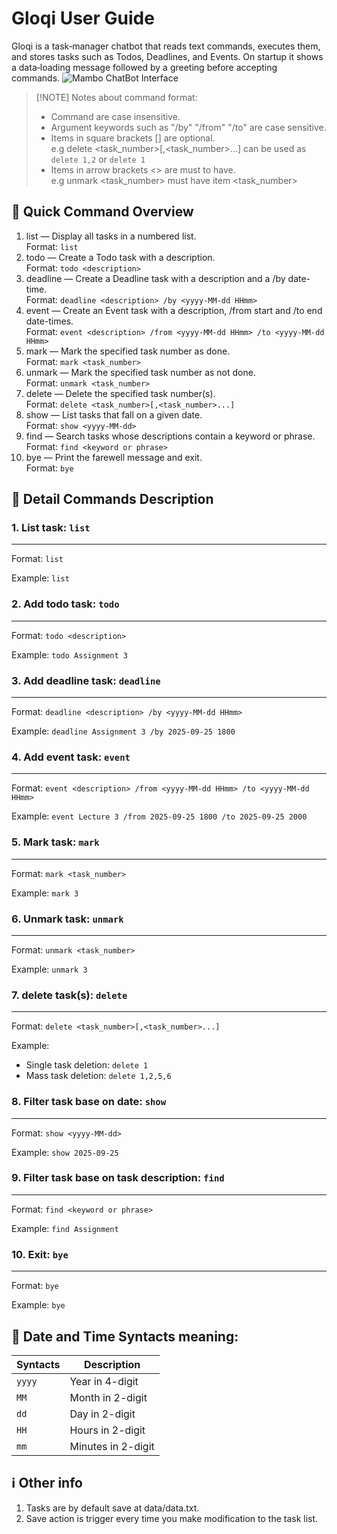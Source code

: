# Gloqi User Guide

Gloqi is a task‑manager chatbot that reads text commands, executes them, and stores tasks such as Todos, Deadlines, and Events.
On startup it shows a data‑loading message followed by a greeting before accepting commands.
![Mambo ChatBot Interface](https://guogangquan.github.io/ip/Ui.png)

> [!NOTE] Notes about command format:
> * Command are case insensitive.  
> * Argument keywords such as "/by" "/from" "/to" are case sensitive.  
> * Items in square brackets [] are optional.  
> e.g delete <task_number>[,<task_number>...] can be used as ```delete 1,2``` or ```delete 1```  
> * Items in arrow brackets <> are must to have.  
> e.g unmark <task_number> must have item <task_number>  

## 📜 Quick Command Overview
1. list — Display all tasks in a numbered list.  
Format: ```list```
2. todo — Create a Todo task with a description.  
Format: ```todo <description>```
3. deadline — Create a Deadline task with a description and a /by date-time.  
Format: ```deadline <description> /by <yyyy-MM-dd HHmm>```
4. event — Create an Event task with a description, /from start and /to end date-times.  
Format: ```event <description> /from <yyyy-MM-dd HHmm> /to <yyyy-MM-dd HHmm>```
5. mark — Mark the specified task number as done.  
Format: ```mark <task_number>```
6. unmark — Mark the specified task number as not done.  
Format: ```unmark <task_number>```
7. delete — Delete the specified task number(s).  
Format: ```delete <task_number>[,<task_number>...]```
8. show — List tasks that fall on a given date.  
Format: ```show <yyyy-MM-dd>```
9. find — Search tasks whose descriptions contain a keyword or phrase.  
Format: ```find <keyword or phrase>```
10. bye — Print the farewell message and exit.  
Format: ```bye```

## 📔 Detail Commands Description
### 1. List task: ```list```
---
Format: ```list```

Example: ```list```
### 2. Add todo task: ```todo```
---
Format: ```todo <description>```

Example: ```todo Assignment 3```
### 3. Add deadline task: ```deadline```
---
Format: ```deadline <description> /by <yyyy-MM-dd HHmm>```

Example: ```deadline Assignment 3 /by 2025-09-25 1800```
### 4. Add event task: ```event```
---
Format: ```event <description> /from <yyyy-MM-dd HHmm> /to <yyyy-MM-dd HHmm>```

Example: ```event Lecture 3 /from 2025-09-25 1800 /to 2025-09-25 2000```
### 5. Mark task: ```mark```
---
Format: ```mark <task_number>```

Example: ```mark 3```
### 6. Unmark task: ```unmark```
---
Format: ```unmark <task_number>```

Example: ```unmark 3```
### 7. delete task(s): ```delete```
---
Format: ```delete <task_number>[,<task_number>...]```

Example: 
* Single task deletion: ```delete 1```
* Mass task deletion: ```delete 1,2,5,6```

### 8. Filter task base on date: ```show```
---
Format: ```show <yyyy-MM-dd>```

Example: ```show 2025-09-25```
### 9. Filter task base on task description: ```find```
---
Format: ```find <keyword or phrase>```

Example: ```find Assignment```
### 10. Exit: ```bye```
---
Format: ```bye```

Example: ```bye```

## 📅 Date and Time Syntacts meaning:

| Syntacts                | Description            |
|-------------------------|------------------------|
| `yyyy`                  | Year in 4-digit        |
| `MM`                    | Month in 2-digit       |
| `dd`                    | Day in 2-digit         |
| `HH`                    | Hours in 2-digit       |
| `mm`                    | Minutes in 2-digit     |


## ℹ️ Other info
1. Tasks are by default save at data/data.txt.
2. Save action is trigger every time you make modification to the task list.
